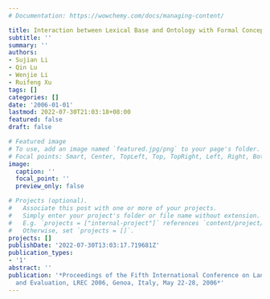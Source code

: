 ```yaml
---
# Documentation: https://wowchemy.com/docs/managing-content/

title: Interaction between Lexical Base and Ontology with Formal Concept Analysis
subtitle: ''
summary: ''
authors:
- Sujian Li
- Qin Lu
- Wenjie Li
- Ruifeng Xu
tags: []
categories: []
date: '2006-01-01'
lastmod: 2022-07-30T21:03:18+08:00
featured: false
draft: false

# Featured image
# To use, add an image named `featured.jpg/png` to your page's folder.
# Focal points: Smart, Center, TopLeft, Top, TopRight, Left, Right, BottomLeft, Bottom, BottomRight.
image:
  caption: ''
  focal_point: ''
  preview_only: false

# Projects (optional).
#   Associate this post with one or more of your projects.
#   Simply enter your project's folder or file name without extension.
#   E.g. `projects = ["internal-project"]` references `content/project/deep-learning/index.md`.
#   Otherwise, set `projects = []`.
projects: []
publishDate: '2022-07-30T13:03:17.719681Z'
publication_types:
- '1'
abstract: ''
publication: '*Proceedings of the Fifth International Conference on Language Resources
  and Evaluation, LREC 2006, Genoa, Italy, May 22-28, 2006*'
---
```

